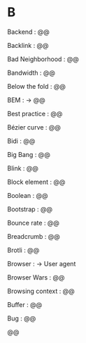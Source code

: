 # B

Backend
: @@

Backlink
: @@

Bad Neighborhood
: @@

Bandwidth
: @@

Below the fold
: @@

BEM
: → @@

Best practice
: @@

Bézier curve
: @@

Bidi
: @@

Big Bang
: @@

Blink
: @@

Block element
: @@

Boolean
: @@

Bootstrap
: @@

Bounce rate
: @@

Breadcrumb
: @@

Brotli
: @@

Browser
: → User agent

Browser Wars
: @@

Browsing context
: @@

Buffer
: @@

Bug
: @@

@@